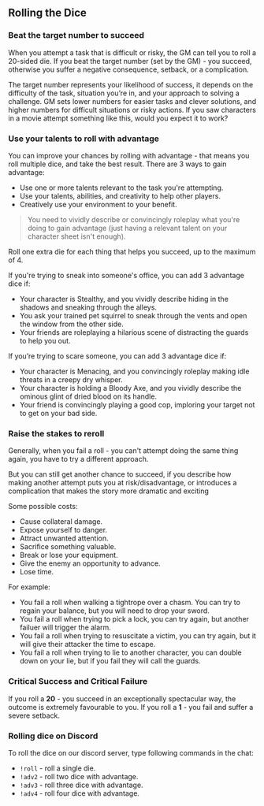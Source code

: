 
## Rolling the Dice
### Beat the target number to succeed
When you attempt a task that is difficult or risky, the GM can tell you to roll a 20-sided die. If you beat the target number (set by the GM) - you succeed, otherwise you suffer a negative consequence, setback, or a complication.

<Collapsible title="What is the target number?">

The target number represents your likelihood of success, it depends on the difficulty of the task, situation you’re in, and your approach to solving a challenge. GM sets lower numbers for easier tasks and clever solutions, and higher numbers for difficult situations or risky actions. If you saw characters in a movie attempt something like this, would you expect it to work?

</Collapsible>

### Use your talents to roll with advantage
<!-- 
When you have a talent relevant to the task you're attempting - you can use it to roll with advantage (roll multiple dice, and take the best result). Roll one extra die for each talent you're using, up to the maximum of 4.

You can also use your talents and abilities to help other players, giving them an extra die.

> In order to use a talent or an ability, you need to vividly describe or convincingly roleplay how you're using it to help you succeed.

You can also gain advantage by creatively using your environment or finding some clever and unusual approach to solving the challenge.

-->

You can improve your chances by rolling with advantage - that means you roll multiple dice, and take the best result. There are 3 ways to gain advantage:

- Use one or more talents relevant to the task you're attempting.
- Use your talents, abilities, and creativity to help other players.
- Creatively use your environment to your benefit.
<!--
, or find some clever or unusual approach to solving the challenge.
-->

> You need to vividly describe or convincingly roleplay what you're doing to gain advantage (just having a relevant talent on your character sheet isn't enough).

Roll one extra die for each thing that helps you succeed, up to the maximum of 4.



<!-- 
One more way to gain advantage is to describe how you creatively use your environment.
You can also gain advantage by describing how you creatively use your environment.
also psychology of npcs
all creative solutions
(just having it on your character sheet isn't enough). 
-->

<Collapsible title="Examples of rolling with advantage">

If you're trying to sneak into someone's office, you can add 3 advantage dice if:

- Your character is Stealthy, and you vividly describe hiding in the shadows and sneaking through the alleys.
- You ask your trained pet squirrel to sneak through the vents and open the window from the other side.
- Your friends are roleplaying a hilarious scene of distracting the guards to help you out.

If you’re trying to scare someone, you can add 3 advantage dice if:
- Your character is Menacing, and you convincingly roleplay making idle threats in a creepy dry whisper.
- Your character is holding a Bloody Axe, and you vividly describe the ominous glint of dried blood on its handle.
- Your friend is convincingly playing a good cop, imploring your target not to get on your bad side.

<!--
If you're fighting a bunch of orcs, you can add 3 advantage dice if:
- You have opened the cages and released their hungry pet wolves, causing them to turn on their masters.
- 
-->

</Collapsible>

### Raise the stakes to reroll
Generally, when you fail a roll - you can't attempt doing the same thing again, you have to try a different approach. 

But you can still get another chance to succeed, if you describe how making another attempt puts you at risk/disadvantage, or introduces a complication that makes the story more dramatic and exciting

<Collapsible title="Examples of rolling for success at a cost">

Some possible costs:
- Cause collateral damage.
- Expose yourself to danger.
- Attract unwanted attention.
- Sacrifice something valuable.
- Break or lose your equipment.
- Give the enemy an opportunity to advance.
- Lose time.

For example:
- You fail a roll when walking a tightrope over a chasm. You can try to regain your balance, but you will need to drop your sword.
- You fail a roll when trying to pick a lock, you can try again, but another failuer will trigger the alarm.
- You fail a roll when trying to resuscitate a victim, you can try again, but it will give their attacker the time to escape.
- You fail a roll when trying to lie to another character, you can double down on your lie, but if you fail they will call the guards.

</Collapsible>


### Critical Success and Critical Failure
If you roll a **20** - you succeed in an exceptionally spectacular way, the outcome is extremely favourable to you. If you roll a **1** - you fail and suffer a severe setback.

### Rolling dice on Discord
To roll the dice on our discord server, type following commands in the chat:

-   `!roll` - roll a single die.
-   `!adv2` - roll two dice with advantage.
-   `!adv3` - roll three dice with advantage.
-   `!adv4` - roll four dice with advantage.

